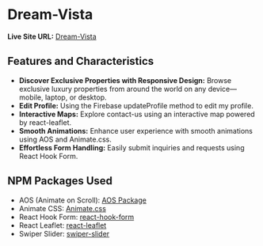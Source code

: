 # Dream-Vista

**Live Site URL:** [Dream-Vista](https://dream-vista.web.app)


## Features and Characteristics

- **Discover Exclusive Properties with Responsive Design:** Browse exclusive luxury properties from around the world on any device—mobile, laptop, or desktop.
- **Edit Profile:** Using the Firebase updateProfile method to edit my profile.
- **Interactive Maps:** Explore contact-us using an interactive map powered by react-leaflet.
- **Smooth Animations:** Enhance user experience with smooth animations using AOS and Animate.css.
- **Effortless Form Handling:** Easily submit inquiries and requests using React Hook Form.


## NPM Packages Used

- AOS (Animate on Scroll): [AOS Package](https://www.npmjs.com/package/aos)
- Animate CSS: [Animate.css](https://animate.style/)
- React Hook Form: [react-hook-form](https://react-hook-form.com/)
- React Leaflet: [react-leaflet](https://react-leaflet.js.org/)
- Swiper Slider: [swiper-slider](https://swiperjs.com/)